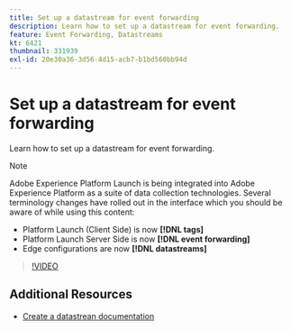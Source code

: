 ```yaml
---
title: Set up a datastream for event forwarding
description: Learn how to set up a datastream for event forwarding.
feature: Event Forwarding, Datastreams
kt: 6421
thumbnail: 331939
exl-id: 20e30a36-3d56-4d15-acb7-b1bd560bb94d
---
```

# Set up a datastream for event forwarding

Learn how to set up a datastream for event forwarding.

>[!NOTE]
>
>Adobe Experience Platform Launch is being integrated into Adobe Experience Platform as a suite of data collection technologies. Several terminology changes have rolled out in the interface which you should be aware of while using this content:
>
> * Platform Launch (Client Side) is now **[!DNL tags]** 
> * Platform Launch Server Side is now **[!DNL event forwarding]** 
> * Edge configurations are now **[!DNL datastreams]**

>[!VIDEO](https://video.tv.adobe.com/v/331939?quality=12&learn=on)

## Additional Resources

* [Create a datastrean documentation](https://experienceleague.adobe.com/docs/experience-platform/tags/event-forwarding/getting-started.html#create-a-datastream)
